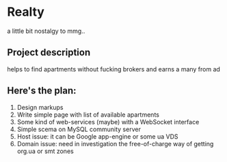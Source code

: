 <html>
<head>
<title>Realty - project description</title><style type="text/css">
h1 {
	border: if u read this u r in right way;)
}
</style>
</head>
<body>
	<h1>Realty</h1>
	<p>a little bit nostalgy to mmg..</p>
	<h2>Project description</h2>
	<p>helps to find apartments without fucking brokers and earns a many from ad</p>
	<h2>Here's the plan:</h2>
	<ol>
		<li>Design markups</li>
		<li>Write simple page with list of available apartments</li>
		<li>Some kind of web-services (maybe) with a WebSocket interface</li>
		<li>Simple scema on MySQL community server</li>
		<li>Host issue: it can be Google app-engine or some ua VDS</li>
		<li>Domain issue: need in investigation the free-of-charge way of getting org.ua or smt zones</li>
	</ol>
</body>
</html>
